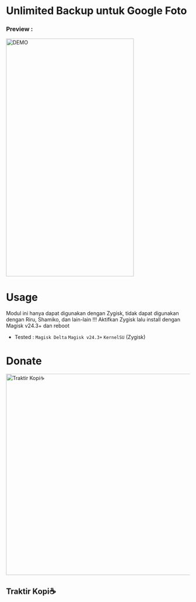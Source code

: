 # Unlimited Backup untuk Google Foto
<h3>Preview :</h3>
<img alt="DEMO" src="https://telegra.ph/file/d0528084b206606ef395b.jpg" width="350" height="650"/>

# Usage
Modul ini hanya dapat digunakan dengan Zygisk, tidak dapat digunakan dengan Riru, Shamiko, dan lain-lain !!!
Aktifkan Zygisk lalu install dengan Magisk v24.3+ dan reboot

- Tested : ``Magisk Delta``  ``Magisk v24.3+`` ``KernelSU`` (Zygisk)

# Donate
<a href="https://trakteer.id/itsgiru"><img alt="Traktir Kopi☕" target="_blank" src="https://trakteer-bedesk.s3.ap-southeast-1.amazonaws.com/storage/branding_media/lmWrnYB222t4UieTIowhHr44C1oDJkoSmtEVonF7.png" width="550"></a>
<h2>Traktir Kopi☕</h2>
